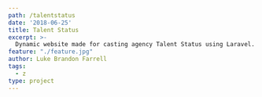 ```yaml
---
path: /talentstatus
date: '2018-06-25'
title: Talent Status
excerpt: >-
  Dynamic website made for casting agency Talent Status using Laravel.
feature: "./feature.jpg"
author: Luke Brandon Farrell
tags:
  - z
type: project
---
```

